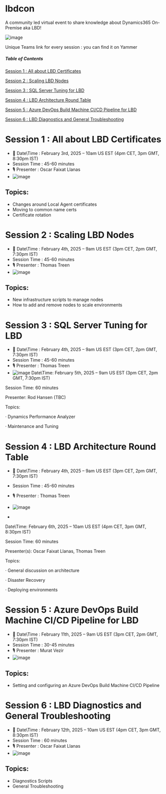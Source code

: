 # lbdcon
A community led virtual event to share knowledge about Dynamics365 On-Premise aka LBD!

![image](https://github.com/user-attachments/assets/b58a86f6-8044-468d-a4c9-854f7a6a6185)

Unique Teams link for every session : you can find it on Yammer

 
##### Table of Contents 

[Session 1 : All about LBD Certificates](#session-1--all-about-lbd-certificates)

[Session 2 : Scaling LBD Nodes](#session-2---scaling-lbd-nodes)

[Session 3 : SQL Server Tuning for LBD](#session-3--sql-server-tuning-for-lbd)

[Session 4 : LBD Architecture Round Table](#session-4--lbd-architecture-round-table)

[Session 5 : Azure DevOps Build Machine CI/CD Pipeline for LBD](#session-5--azure-devops-build-machine-cicd-pipeline-for-lbd)

[Session 6 : LBD Diagnostics and General Troubleshooting](#session-6--lbd-diagnostics-and-general-troubleshooting)

   
# Session 1 : All about LBD Certificates

  * 📅 Date\Time : February 3rd, 2025 – 10am US EST (4pm CET, 3pm GMT, 8:30pm IST)
  * Session Time : 45-60 minutes
  * 🎙️ Presenter : Oscar Faixat Llanas
  * ![image](https://github.com/user-attachments/assets/791cefe5-1892-4819-bf3e-5eafe7bd6479)


## Topics:

* Changes around Local Agent certificates
* Moving to common name certs
* Certificate rotation

 

# Session 2  : Scaling LBD Nodes

  * 📅 Date\Time : February 4th, 2025 – 9am US EST (3pm CET, 2pm GMT, 7:30pm IST)
  * Session Time : 45-60 minutes
  * 🎙️ Presenter : Thomas Treen
  * ![image](https://github.com/user-attachments/assets/791cefe5-1892-4819-bf3e-5eafe7bd6479)


## Topics:

* New infrastructure scripts to manage nodes
* How to add and remove nodes to scale environments

 

# Session 3 : SQL Server Tuning for LBD

  * 📅 Date\Time : February 4th, 2025 – 9am US EST (3pm CET, 2pm GMT, 7:30pm IST)
  * Session Time : 45-60 minutes
  * 🎙️ Presenter : Thomas Treen
  * ![image](https://github.com/user-attachments/assets/791cefe5-1892-4819-bf3e-5eafe7bd6479)
Date\Time: February 5th, 2025 – 9am US EST (3pm CET, 2pm GMT, 7:30pm IST)

Session Time: 60 minutes

Presenter: Rod Hansen (TBC)

Topics:

·         Dynamics Performance Analyzer

·         Maintenance and Tuning

 

# Session 4 : LBD Architecture Round Table

  * 📅 Date\Time : February 4th, 2025 – 9am US EST (3pm CET, 2pm GMT, 7:30pm IST)
  * Session Time : 45-60 minutes
  * 🎙️ Presenter : Thomas Treen
  * ![image](https://github.com/user-attachments/assets/791cefe5-1892-4819-bf3e-5eafe7bd6479)

  * 
Date\Time: February 6th, 2025 – 10am US EST (4pm CET, 3pm GMT, 8:30pm IST)

Session Time: 60 minutes

Presenter(s): Oscar Faixat Llanas, Thomas Treen

Topics:

·         General discussion on architecture

·         Disaster Recovery

·         Deploying environments

 

 

# Session 5 : Azure DevOps Build Machine CI/CD Pipeline for LBD

  * 📅 Date\Time : February 11th, 2025 – 9am US EST (3pm CET, 2pm GMT, 7:30pm IST)
  * Session Time : 30-45 minutes
  * 🎙️ Presenter : Murat Vezir
  * ![image](https://github.com/user-attachments/assets/791cefe5-1892-4819-bf3e-5eafe7bd6479)

## Topics:

* Setting and configuring an Azure DevOps Build Machine CI/CD Pipeline

 

# Session 6 : LBD Diagnostics and General Troubleshooting

  * 📅 Date\Time : February 12th, 2025 – 10am US EST (4pm CET, 3pm GMT, 8:30pm IST)
  * Session Time : 60 minutes
  * 🎙️ Presenter : Oscar Faixat Llanas
  * ![image](https://github.com/user-attachments/assets/791cefe5-1892-4819-bf3e-5eafe7bd6479)


## Topics:

* Diagnostics Scripts
* General Troubleshooting
